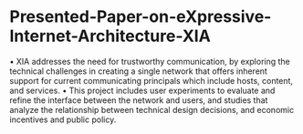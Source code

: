 # Presented-Paper-on-eXpressive-Internet-Architecture-XIA
•	XIA addresses the need for trustworthy communication, by exploring the technical challenges in creating a single network that offers inherent support for current communicating principals which include hosts, content, and services. 
•	This project includes user experiments to evaluate and refine the interface between the network and users, and studies that analyze the relationship between technical design decisions, and economic incentives and public policy.
